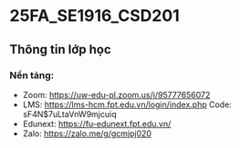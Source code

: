 # 25FA_SE1916_CSD201

## Thông tin lớp học

### Nền tảng:

* Zoom: https://uw-edu-pl.zoom.us/j/95777656072
* LMS: https://lms-hcm.fpt.edu.vn/login/index.php  Code: sF4N$7uLtaVnW9mjcuiq
* Edunext: https://fu-edunext.fpt.edu.vn/
* Zalo: https://zalo.me/g/gcmjpj020



